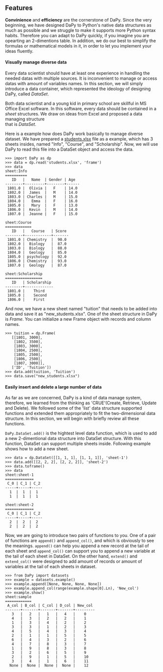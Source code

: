 ## Features
**Convinience** and **efficiency** are the cornerstone of DaPy. 
Since the very beginning, we have designed DaPy to Python's 
native data structures as much as possible and we struggle to make 
it supports more Python syntax habits. Therefore you can 
adapt to DaPy quickly, if you imagine you are opearting an 2-dimentions table.
In addition, we do our best to simplify
the formulas or mathematical models in it, in order to let you 
implement your ideas fluently.   

#### Visually manage diverse data
Every data scientist should have at least one experience in handling the needed datas 
with multiple sources. It is inconvenient to manage or access datas with amount of 
variables names. In this section, we will simply introduce a data container, which 
represented the ideology of designing DaPy, called *DataSet*.

Both data scientist and a young kid in primary school are skillful in 
MS Office Excel software. In this software, every data should be contained in a 
*sheet* structures. We draw on ideas from Excel and proposed a data managing structure  
that is *DataSet*. 

Here is a example how does DaPy work basically to manage diverse dataset. We have prepared a [students.xlsx](http://www.wuxsweb.cn/Library/DaPy&Examples_data/students.xlsx) file as a example, which has 3 sheets insides, named "Info", "Course", and "Scholarship". Now, we will use DaPy to read this file into a DataSet object and access the data.
```Python2
>>> import DaPy as dp
>>> data = dp.read('students.xlsx', 'frame')
>>> data
sheet:Info
==========
   ID   |   Name  | Gender | Age 
--------+---------+--------+------
 1801.0 |  Olivia |   F    | 14.0 
 1802.0 |  James  |   M    | 14.0 
 1803.0 | Charles |   M    | 15.0 
 1804.0 |   Emma  |   F    | 16.0 
 1805.0 |   Mary  |   F    | 13.0 
 1806.0 |  Kevin  |   M    | 14.0 
 1807.0 |  Jeanne |   F    | 15.0 

sheet:Course
============
   ID   |   Course   | Score
--------+------------+-------
 1801.0 | Chemistry  |  90.0 
 1802.0 |  Biology   |  87.0 
 1803.0 |  Biology   |  88.0 
 1804.0 |  Geology   |  85.0 
 1805.0 | psychology |  92.0 
 1806.0 | Chemistry  |  93.0 
 1807.0 |  Geology   |  87.0 

sheet:Scholarship
=================
   ID   | Scholarship
--------+-------------
 1801.0 |    Third    
 1805.0 |    Second   
 1806.0 |    First    
 ```
And now, we have a new sheet named "tuition" that needs to be added into data and save it as "new_students.xlsx". One of the sheet structure in DaPy is *Frame*. You can initialize a new Frame object with records and column names. 
 ```Python3
>>> tuition = dp.Frame(
	[[1801, 3000],
	 [1802, 3500],
	 [1803, 3000],
	 [1804, 2500],
	 [1805, 2500],
	 [1806, 2500],
	 [1807, 3000]],
	['ID', 'Tuition'])
>>> data.add(tuition, 'Tuition')
>>> data.save("new_students.xlsx")
``` 
#### Easily insert and delete a large number of data  
As far as we are concerned, DaPy is a kind of data manage system, therefore, we learned from the thinking as 'CRUE'(Create, Retrieve, Update and Delete). We followed some of the 'list' data structure supported functions and extended them appropriately to fit the two-dimensional data structure. In this section, we will begin with briefly review all these functions.

```DaPy.DataSet.add()``` is the hightest level data function, which is used to add a new 2-dimentional data structure into DataSet structure. With this function, DataSet can support multiple sheets inside. Following example shows how to add a new sheet.
```Python2
>>> data = dp.DataSet([[1, 1, 1], [1, 1, 1]], 'sheet-1')
>>> data.add([[2, 2, 2], [2, 2, 2]], 'sheet-2')
>>> data.toframe()
>>> data
sheet:sheet-1
=============
 C_0 | C_1 | C_2
-----+-----+-----
  1  |  1  |  1  
  1  |  1  |  1  
  
sheet:sheet-2
=============
 C_0 | C_1 | C_2
-----+-----+-----
  2  |  2  |  2  
  2  |  2  |  2  
```

Now, we are going to introduce two pairs of functions to you. One of a pair of functions are ```append()``` and ```append_col()```, and which is obviously to see the meanings. ```append()``` can help you append a new record at the tail of each sheet and ```append_col()``` can support you to append a new variable at the tail of each sheet in DataSet. On the other hand, ```extend()``` and ```extend_col()``` were designed to add amount of records or amount of variables at the tail of each sheets in dataset.
```Python2
>>> from DaPy import datasets
>>> example = datasets.example()
>>> example.append([None, None, None, None])
>>> example.append_col(range(example.shape[0].Ln), 'New_col')
>>> example.show()
sheet:sample
============
 A_col | B_col | C_col | D_col | New_col
-------+-------+-------+-------+---------
   3   |   2   |   1   |   4   |    0    
   4   |   3   |   2   |   2   |    1    
   1   |   3   |   4   |   2   |    2    
   3   |   3   |   1   |   2   |    3    
   4   |   5   |   4   |   3   |    4    
   2   |   1   |   1   |   5   |    5    
   6   |   4   |   3   |   2   |    6    
   4   |   7   |   8   |   3   |    7    
   1   |   9   |   8   |   3   |    8    
   3   |   2   |   6   |   5   |    9    
   2   |   9   |   1   |   5   |    10   
   3   |   4   |   1   |   6   |    11   
  None |  None |  None |  None |    12   
